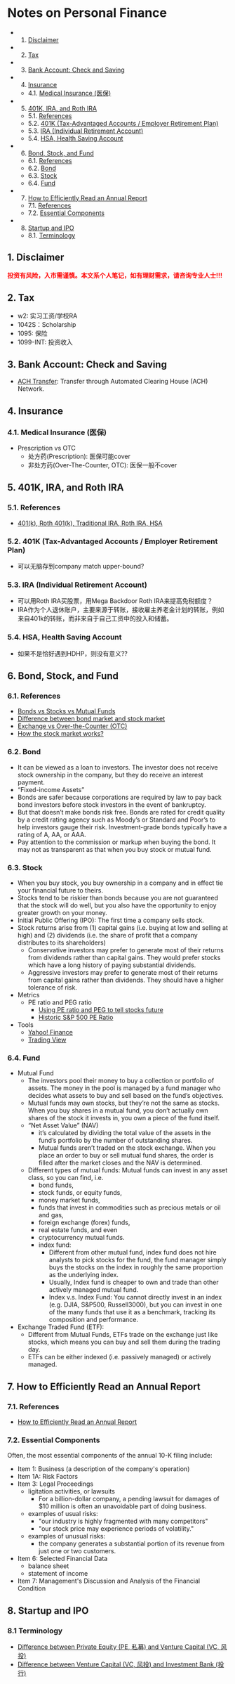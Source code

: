 # Notes on Personal Finance

<!-- vscode-markdown-toc -->
* 1. [Disclaimer](#Disclaimer)
* 2. [Tax](#Tax)
* 3. [Bank Account: Check and Saving](#BankAccount:CheckandSaving)
* 4. [Insurance](#Insurance)
	* 4.1. [Medical Insurance (医保)](#MedicalInsurance)
* 5. [401K, IRA, and Roth IRA](#KIRAandRothIRA)
	* 5.1. [References](#References)
	* 5.2. [401K (Tax-Advantaged Accounts / Employer Retirement Plan)](#KTax-AdvantagedAccountsEmployerRetirementPlan)
	* 5.3. [IRA (Individual Retirement Account)](#IRAIndividualRetirementAccount)
	* 5.4. [HSA, Health Saving Account](#HSAHealthSavingAccount)
* 6. [Bond, Stock, and Fund](#BondStockandFund)
	* 6.1. [References](#References-1)
	* 6.2. [Bond](#Bond)
	* 6.3. [Stock](#Stock)
	* 6.4. [Fund](#Fund)
* 7. [How to Efficiently Read an Annual Report](#HowtoEfficientlyReadanAnnualReport)
	* 7.1. [References](#References-1)
	* 7.2. [Essential Components](#EssentialComponents)
* 8. [Startup and IPO](#StartupandIPO)
  * 8.1. [Terminology](#Terminology)

<!-- vscode-markdown-toc-config
	numbering=true
	autoSave=true
	/vscode-markdown-toc-config -->
<!-- /vscode-markdown-toc -->

##  1. <a name='Disclaimer'></a>Disclaimer

<span style="color:red"> **投资有风险，入市需谨慎。本文系个人笔记，如有理财需求，请咨询专业人士!!!**</span>

##  2. <a name='Tax'></a>Tax

- w2: 实习工资/学校RA
- 1042S：Scholarship
- 1095: 保险
- 1099-INT: 投资收入

##  3. <a name='BankAccount:CheckandSaving'></a>Bank Account: Check and Saving

- [ACH Transfer](https://www.investopedia.com/ach-transfers-what-are-they-and-how-do-they-work-4590120): Transfer through Automated Clearing House (ACH) Network.

##  4. <a name='Insurance'></a>Insurance

###  4.1. <a name='MedicalInsurance'></a>Medical Insurance (医保)

- Prescription vs OTC
  - 处方药(Prescription): 医保可能cover
  - 非处方药(Over-The-Counter, OTC): 医保一般不cover

##  5. <a name='KIRAandRothIRA'></a>401K, IRA, and Roth IRA

###  5.1. <a name='References'></a>References

- [401(k), Roth 401(k), Traditional IRA, Roth IRA, HSA](https://www.uscreditcardguide.com/401k-roth-401k-traditional-ira-roth-ira-hsa/
)

###  5.2. <a name='KTax-AdvantagedAccountsEmployerRetirementPlan'></a>401K (Tax-Advantaged Accounts / Employer Retirement Plan)

- 可以无脑存到company match upper-bound?

###  5.3. <a name='IRAIndividualRetirementAccount'></a>IRA (Individual Retirement Account)

- 可以用Roth IRA买股票，用Mega Backdoor Roth IRA来提高免税额度？
- IRA作为个人退休账户，主要来源于转账，接收雇主养老金计划的转账，例如来自401k的转账，而非来自于自己工资中的投入和储蓄。

###  5.4. <a name='HSAHealthSavingAccount'></a>HSA, Health Saving Account

- 如果不是恰好遇到HDHP，则没有意义??

##  6. <a name='BondStockandFund'></a>Bond, Stock, and Fund

###  6.1. <a name='References-1'></a>References

- [Bonds vs Stocks vs Mutual Funds](https://www.covenantwealthadvisors.com/post/bonds-vs-stocks-vs-mutual-funds)
- [Difference between bond market and stock market](https://www.investopedia.com/ask/answers/09/difference-between-bond-stock-market.asp)
- [Exchange vs Over-the-Counter (OTC)](https://www.investopedia.com/terms/o/otc.asp)
- [How the stock market works?](https://www.investopedia.com/articles/investing/082614/how-stock-market-works.asp)

###  6.2. <a name='Bond'></a>Bond

- It can be viewed as a loan to investors. The investor does not receive stock ownership in the company, but they do receive an interest payment.
- “Fixed-income Assets”
- Bonds are safer because corporations are required by law to pay back bond investors before stock investors in the event of bankruptcy.
- But that doesn’t make bonds risk free. Bonds are rated for credit quality by a credit rating agency such as Moody’s or Standard and Poor’s to help investors gauge their risk. Investment-grade bonds typically have a rating of A, AA, or AAA.
- Pay attention to the commission or markup when buying the bond. It may not as transparent as that when you buy stock or mutual fund.

###  6.3. <a name='Stock'></a>Stock
- When you buy stock, you buy ownership in a company and in effect tie your financial future to theirs. 
- Stocks tend to be riskier than bonds because you are not guaranteed that the stock will do well, but you also have the opportunity to enjoy greater growth on your money.
- Initial Public Offering (IPO): The first time a company sells stock.
- Stock returns arise from (1) capital gains (i.e. buying at low and selling at high) and (2) dividends (i.e. the share of profit that a company distributes to its shareholders)
  - Conservative investors may prefer to generate most of their returns from dividends rather than capital gains. They would prefer stocks which have a long history of paying substantial dividends.
  - Aggressive investors may prefer to generate most of their returns from capital gains rather than dividends. They should have a higher tolerance of risk.
- Metrics 
  - PE ratio and PEG ratio
    - [Using PE ratio and PEG to tell stocks future](https://www.investopedia.com/investing/use-pe-ratio-and-peg-to-tell-stocks-future/)
    - [Historic S&P 500 PE Ratio](https://www.multpl.com/s-p-500-pe-ratio)
- Tools
  - [Yahoo! Finance](https://finance.yahoo.com/)
  - [Trading View](https://www.tradingview.com/chart/)

###  6.4. <a name='Fund'></a>Fund

- Mutual Fund
  - The investors pool their money to buy a collection or portfolio of assets. The money in the pool is managed by a fund manager who decides what assets to buy and sell based on the fund’s objectives.
  - Mutual funds may own stocks, but they’re not the same as stocks. When you buy shares in a mutual fund, you don’t actually own shares of the stock it invests in, you own a piece of the fund itself.
  - “Net Asset Value” (NAV)
    - it’s calculated by dividing the total value of the assets in the fund’s portfolio by the number of outstanding shares.
    - Mutual funds aren’t traded on the stock exchange. When you place an order to buy or sell mutual fund shares, the order is filled after the market closes and the NAV is determined.
  - Different types of mutual funds: Mutual funds can invest in any asset class, so you can find, i.e.
    - bond funds,
    - stock funds, or equity funds,
    - money market funds,
    - funds that invest in commodities such as precious metals or oil and gas, 
    - foreign exchange (forex) funds,
    - real estate funds, and even
    - cryptocurrency mutual funds.
    - index fund:
      - Different from other mutual fund, index fund does not hire analysts to pick stocks for the fund, the fund manager simply buys the stocks on the index in roughly the same proportion as the underlying index.
      - Usually, Index fund is cheaper to own and trade than other actively managed mutual fund.
      - Index v.s. Index Fund: You cannot directly invest in an index (e.g. DJIA, S&P500, Russell3000), but you can invest in one of the many funds that use it as a benchmark, tracking its composition and performance.
- Exchange Traded Fund (ETF):
  - Different from Mutual Funds, ETFs trade on the exchange just like stocks, which means you can buy and sell them during the trading day.
  - ETFs can be either indexed (i.e. passively managed) or actively managed.

##  7. <a name='HowtoEfficientlyReadanAnnualReport'></a>How to Efficiently Read an Annual Report

###  7.1. <a name='References-1'></a>References

- [How to Efficiently Read an Annual Report](https://www.investopedia.com/articles/basics/10/efficiently-read-annual-report.asp)

###  7.2. <a name='EssentialComponents'></a>Essential Components

Often, the most essential components of the annual 10-K filing include:

- Item 1: Business (a description of the company's operation)
- Item 1A: Risk Factors
- Item 3: Legal Proceedings
  - ligitation activities, or lawsuits
    - For a billion-dollar company, a pending lawsuit for damages of $10 million is often an unavoidable part of doing business.
  - examples of usual risks:
    - "our industry is highly fragmented with many competitors"
    - "our stock price may experience periods of volatility."
  - examples of unusual risks:
    - the company generates a substantial portion of its revenue from just one or two customers.
- Item 6: Selected Financial Data
  - balance sheet
  - statement of income
- Item 7: Management's Discussion and Analysis of the Financial Condition

##  8. <a name='StartupandIPO'></a>Startup and IPO

### 8.1 <a name='Terminology'></a>Terminology

- [Difference between Private Equity (PE, 私募) and Venture Capital (VC, 风投)](https://www.investopedia.com/ask/answers/020415/what-difference-between-private-equity-and-venture-capital.asp#:~:text=Private%20equity%20is%20capital%20invested,potential%20for%20long%2Dterm%20growth.)
- [Difference between Venture Capital (VC, 风投) and Investment Bank (投行)](https://www.fool.com/knowledge-center/differences-in-venture-capital-vs-investment-banki.aspx)
